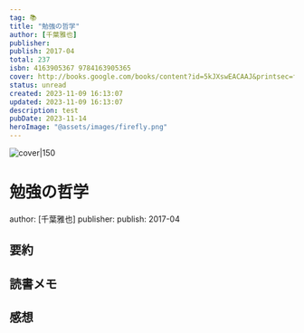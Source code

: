 ```yaml
---
tag: 📚
title: "勉強の哲学"
author: [千葉雅也]
publisher: 
publish: 2017-04
total: 237
isbn: 4163905367 9784163905365
cover: http://books.google.com/books/content?id=5kJXswEACAAJ&printsec=frontcover&img=1&zoom=1&source=gbs_api
status: unread
created: 2023-11-09 16:13:07
updated: 2023-11-09 16:13:07
description: test
pubDate: 2023-11-14
heroImage: "@assets/images/firefly.png"
---
```

![cover|150](http://books.google.com/books/content?id=5kJXswEACAAJ&printsec=frontcover&img=1&zoom=1&source=gbs_api)
# 勉強の哲学
author: [千葉雅也]
publisher: 
publish: 2017-04
## 要約


## 読書メモ


## 感想

